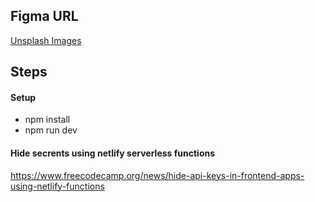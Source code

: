 ## Figma URL

[Unsplash Images](https://www.figma.com/file/O2MaAAlr4nznh7m53azatL/Unsplash-images?node-id=0%3A1&t=cYDOCgqOs9IX2If0-1)

## Steps

#### Setup

- npm install
- npm run dev


#### Hide secrents using netlify serverless functions

https://www.freecodecamp.org/news/hide-api-keys-in-frontend-apps-using-netlify-functions


